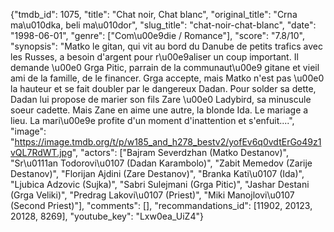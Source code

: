 {"tmdb_id": 1075, "title": "Chat noir, Chat blanc", "original_title": "Crna ma\u010dka, beli ma\u010dor", "slug_title": "chat-noir-chat-blanc", "date": "1998-06-01", "genre": ["Com\u00e9die / Romance"], "score": "7.8/10", "synopsis": "Matko le gitan, qui vit au bord du Danube de petits trafics avec les Russes, a besoin d'argent pour r\u00e9aliser un coup important. Il demande \u00e0 Grga Pitic, parrain de la communaut\u00e9 gitane et vieil ami de la famille, de le financer. Grga accepte, mais Matko n'est pas \u00e0 la hauteur et se fait doubler par le dangereux Dadan. Pour solder sa dette, Dadan lui propose de marier son fils Zare \u00e0 Ladybird, sa minuscule soeur cadette. Mais Zane en aime une autre, la blonde Ida. Le mariage a lieu. La mari\u00e9e profite d'un moment d'inattention et s'enfuit....", "image": "https://image.tmdb.org/t/p/w185_and_h278_bestv2/yofEv6q0vdtErGo49z1vQL7RdWT.jpg", "actors": ["Bajram Severdzhan (Matko Destanov)", "Sr\u0111an Todorovi\u0107 (Dadan Karambolo)", "Zabit Memedov (Zarije Destanov)", "Florijan Ajdini (Zare Destanov)", "Branka Kati\u0107 (Ida)", "Ljubica Adzovic (Sujka)", "Sabri Sulejmani (Grga Pitic)", "Jashar Destani (Grga Veliki)", "Predrag Lakovi\u0107 (Priest)", "Miki Manojlovi\u0107 (Second Priest)"], "comments": [], "recommandations_id": [11902, 20123, 20128, 8269], "youtube_key": "Lxw0ea_UiZ4"}